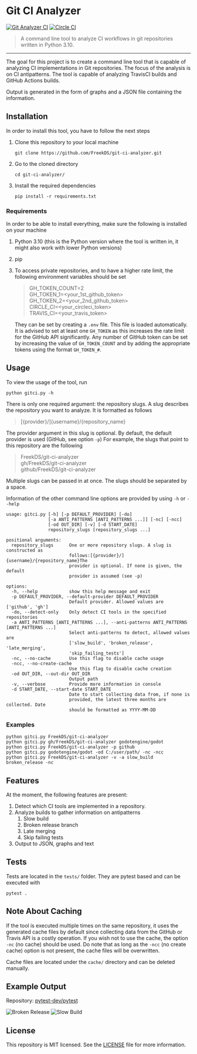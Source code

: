 # Git CI Analyzer 
[![Git Analyzer CI](https://github.com/FreekDS/git-ci-analyzer/actions/workflows/ci-main.yml/badge.svg)](https://github.com/FreekDS/git-ci-analyzer/actions/workflows/ci-main.yml) [![Circle CI](https://circleci.com/gh/FreekDS/git-ci-analyzer.svg?style=svg)](https://app.circleci.com/pipelines/github/FreekDS/git-ci-analyzer)

> A command line tool to analyze CI workflows in git repositories written in Python 3.10.

---

The goal for this project is to create a command line tool that is capable of analyzing CI implementations in Git repositories.
The focus of the analysis is on CI antipatterns.
The tool is capable of analyzing TravisCI builds and GitHub Actions builds.

Output is generated in the form of graphs and a JSON file containing the information.

## Installation
In order to install this tool, you have to follow the next steps
1. Clone this repository to your local machine <br>
   ```shell
   git clone https://github.com/FreekDS/git-ci-analyzer.git
    ```
2. Go to the cloned directory
    ```shell
   cd git-ci-analyzer/
   ```
3. Install the required dependencies
    ```shell
   pip install -r requirements.txt
   ```

### Requirements
In order to be able to install everything, make sure the following is installed on your machine
1. Python 3.10 (this is the Python version where the tool is written in, it might also work with lower Python versions)
2. pip
3. To access private repositories, and to have a higher rate limit, the following environment variables should be set
   > GH_TOKEN_COUNT=2 <br>
   > GH_TOKEN_1=<your_1st_github_token> <br>
   > GH_TOKEN_2=<your_2nd_github_token> <br>
   > CIRCLE_CI=<your_circleci_token> <br>
   > TRAVIS_CI=<your_travis_token>
   
   They can be set by creating a ```.env``` file. This file is loaded automatically.<br>
   It is advised to set at least one `GH_TOKEN` as this increases the rate limit for the GitHub API significantly.
   Any number of GitHub token can be set by increasing the value of `GH_TOKEN_COUNT` and by adding the appropriate tokens
   using the format `GH_TOKEN_#`.

## Usage
To view the usage of the tool, run
````shell
python gitci.py -h
````

There is only one required argument: the repository slugs.
A slug describes the repository you want to analyze.
It is formatted as follows
> [{provider}/]{username}/{repository_name}

The provider argument in this slug is optional. By default, the default provider is used (GitHub, see option `-p`)
For example, the slugs that point to this repository are the following

> FreekDS/git-ci-analyzer <br>
> gh/FreekDS/git-ci-analyzer <br>
> github/FreekDS/git-ci-analyzer <br>

Multiple slugs can be passed in at once. The slugs should be separated by a space.

Information of the other command line options are provided by using ```-h``` or ``--help``
`````
usage: gitci.py [-h] [-p DEFAULT_PROVIDER] [-do]
                [-a ANTI_PATTERNS [ANTI_PATTERNS ...]] [-nc] [-ncc]
                [-od OUT_DIR] [-v] [-d START_DATE]
                repository_slugs [repository_slugs ...]

positional arguments:
  repository_slugs      One or more repository slugs. A slug is constructed as
                        follows:[{provider}/]{username}/{repository_name}The
                        provider is optional. If none is given, the default
                        provider is assumed (see -p)

options:
  -h, --help            show this help message and exit
  -p DEFAULT_PROVIDER, --default-provider DEFAULT_PROVIDER
                        Default provider. Allowed values are ['github', 'gh']
  -do, --detect-only    Only detect CI tools in the specified repositories
  -a ANTI_PATTERNS [ANTI_PATTERNS ...], --anti-patterns ANTI_PATTERNS [ANTI_PATTERNS ...]
                        Select anti-patterns to detect, allowed values are
                        ['slow_build', 'broken_release', 'late_merging',
                        'skip_failing_tests']
  -nc, --no-cache       Use this flag to disable cache usage
  -ncc, --no-create-cache
                        Use this flag to disable cache creation
  -od OUT_DIR, --out-dir OUT_DIR
                        Output path
  -v, --verbose         Provide more information in console
  -d START_DATE, --start-date START_DATE
                        Date to start collecting data from, if none is
                        provided, the latest three months are collected. Date
                        should be formatted as YYYY-MM-DD
`````


### Examples

`````shell
python gitci.py FreekDS/git-ci-analyzer
python gitci.py gh/FreekDS/git-ci-analyzer godotengine/godot
python gitci.py FreekDS/git-ci-analyzer -p github
python gitci.py godotengine/godot -od C:/user/path/ -nc -ncc
python gitci.py FreekDS/git-ci-analyzer -v -a slow_build broken_release -nc
`````

## Features
At the moment, the following features are present:
1. Detect which CI tools are implemented in a repository.
2. Analyze builds to gather information on antipatterns
   1. Slow build
   2. Broken release branch
   3. Late merging
   4. Skip failing tests
3. Output to JSON, graphs and text


## Tests
Tests are located in the `tests/` folder.
They are pytest based and can be executed with
````shell
pytest .
````

## Note About Caching
If the tool is executed multiple times on the same repository, it uses the generated cache files by default since
collecting data from the GitHub or Travis API is a costly operation.
If you wish not to use the cache, the option ```-nc``` (no cache) should be used.
Do note that as long as the `````-ncc````` (no create cache) option is not present, the cache files will be overwritten.

Cache files are located under the ```cache/``` directory and can be deleted manually.

## Example Output
Repository: [pytest-dev/pytest](https://www.github.com/pytest-dev/pytest)

![Broken Release](./doc/broken_release.png)
![Slow Build](./doc/slow_build.png)
## License

This repository is MIT licensed.
See the [LICENSE](./LICENSE) file for more information.

